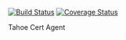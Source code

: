 [![Build Status](https://travis-ci.org/appsembler/tahoe_cert_agent.svg?branch=master)](https://travis-ci.org/appsembler/tahoe_cert_agent)
[![Coverage Status](https://coveralls.io/repos/github/appsembler/tahoe_cert_agent/badge.svg?branch=master)](https://coveralls.io/github/appsembler/tahoe_cert_agent?branch=master)

Tahoe Cert Agent
